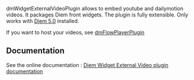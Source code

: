 dmWidgetExternalVideoPlugin allows to embed youtube and dailymotion videos.
It packages Diem front widgets.
The plugin is fully extensible. Only works with [Diem 5.0](http://diem-project.org/) installed.

If you want to host your videos, see [dmFlowPlayerPlugin](http://diem-project.org/plugins/dmflowplayerplugin)

Documentation
-------------

See the online documentation : [Diem Widget External Video plugin documentation](http://diem-project.org/plugins/dmwidgetexternalvideoplugin)
